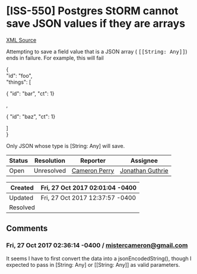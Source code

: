 # [ISS-550] Postgres StORM cannot save JSON values if they are arrays

[XML Source](../xml/ISS-550.xml)
<p><p>Attempting to save a field value that is a JSON array ( <tt>[<span class="error">&#91;String: Any&#93;</span>]</tt>) ends in failure. For example, this will fail</p>



<p>  {<br/>
  "id": "foo",<br/>
   "things": [<br/>
       </p>
{ "id": "bar", "ct": 1}
<p>,</p>
       { "id": "baz", "ct": 1}
<p>  ]<br/>
  }</p>


<p>Only JSON whose type is <span class="error">&#91;String: Any&#93;</span> will save.</p></p>





Status|Resolution|Reporter|Assignee
------|----------|--------|--------
Open|Unresolved|[Cameron Perry](mistercameron@gmail.com)|[Jonathan Guthrie]($jono)





Created|Fri, 27 Oct 2017 02:01:04 -0400
-------|--------------
Updated|Fri, 27 Oct 2017 12:37:57 -0400
Resolved|


## Comments




### Fri, 27 Oct 2017 02:36:14 -0400 / mistercameron@gmail.com 

<p><p>It seems I have to first convert the data into a jsonEncodedString(), though I expected to pass in <span class="error">&#91;String: Any&#93;</span> or [<span class="error">&#91;String: Any&#93;</span>] as valid parameters.</p></p>


